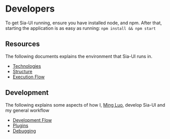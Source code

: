 # Developers

To get Sia-UI running, ensure you have installed node, and npm. After that,
starting the application is as easy as running: `npm install && npm start`

## Resources

The following documents explains the environment that Sia-UI runs in.

* [Technologies](Technologies.md)
* [Structure](Structure.md)
* [Execution Flow](ExecutionFlow.md)

## Development

The following explains some aspects of how I, [Ming
Luo](https://github.com/Mingling94), develop Sia-UI and my general workflow

* [Development Flow](DevelopmentFlow.md)
* [Plugins](Plugins.md)
* [Debugging](Debugging.md)

